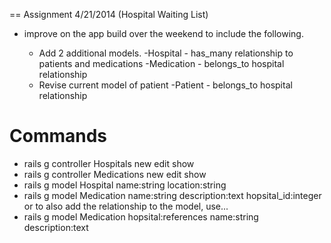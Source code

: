 == Assignment 4/21/2014 (Hospital Waiting List)

- improve on the app build over the weekend to include the following.

  - Add 2 additional models.
    -Hospital - has_many relationship to patients and medications
    -Medication - belongs_to hospital relationship
  - Revise current model of patient
    -Patient - belongs_to hospital relationship


Commands
========
- rails g controller Hospitals new edit show
- rails g controller Medications new edit show
- rails g model Hospital name:string location:string
- rails g model Medication name:string description:text hopsital_id:integer
or to also add the relationship to the model, use...
- rails g model Medication hopsital:references name:string description:text
